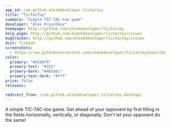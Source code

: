```yaml
---
app_id: com.github.alexkdeveloper.tictactoy
title: "TicTacToy"
summary: "Simple TIC-TAC-toe game"
developer: "Alex Kryuchkov"
homepage: http://github.com/alexkdeveloper/tictactoy
help_page: http://github.com/alexkdeveloper/tictactoy/issues
bugtracker: http://github.com/alexkdeveloper/tictactoy/issues
dist: flatpak
screenshots:
  - https://raw.githubusercontent.com/alexkdeveloper/tictactoy/main/data/screenshot.png
color:
  primary: "#d1e6f9"
  primary-text: "#333"
  primary-dark: "#485a6c"
  primary-text-dark: "#fff"
price: false
releases:

redirect_from: /com.github.alexkdeveloper.tictactoy.desktop/
---
```


<p>A simple TIC-TAC-toe game. Get ahead of your opponent by first filling in the fields horizontally, vertically, or diagonally. Don't let your opponent do the same!</p>